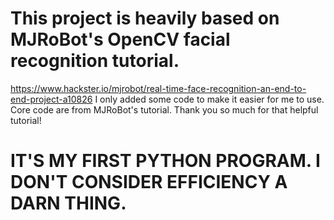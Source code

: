 # This project is heavily based on MJRoBot's OpenCV facial recognition tutorial.
https://www.hackster.io/mjrobot/real-time-face-recognition-an-end-to-end-project-a10826
I only added some code to make it easier for me to use. 
Core code are from MJRoBot's tutorial. Thank you so much for that helpful tutorial!

# IT'S MY FIRST PYTHON PROGRAM. I DON'T CONSIDER EFFICIENCY A DARN THING. 
